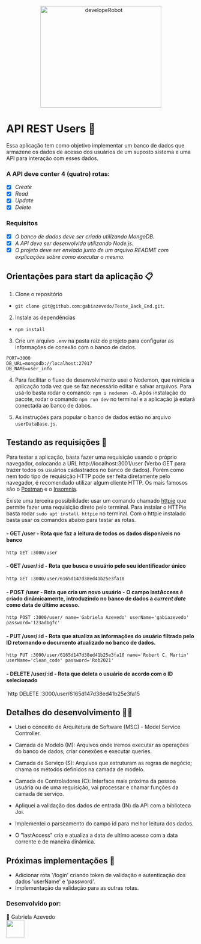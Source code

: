 <p align="center">
  <img align="" alt="developeRobot" src="https://github.com/gabiazevedo/Teste_Back_End/blob/main/User_Data_API/developeRobot.gif" height="270px" width="80%" />
</p>

# API REST Users 🚀

Essa aplicação tem como objetivo implementar um banco de dados que armazene os dados de acesso dos
usuários de um suposto sistema e uma API para interação com esses dados.</br>

### A API deve conter 4 (quatro) rotas:

- [x] _Create_
- [x] _Read_
- [x] _Update_
- [x] _Delete_

### Requisitos

- [x] _O banco de dados deve ser criado utilizando MongoDB._
- [x] _A API deve ser desenvolvida utilizando Node.js._
- [x] _O projeto deve ser enviado junto de um arquivo README com explicações sobre como
executar o mesmo._

## Orientações para start da aplicação 📋

1. Clone o repositório

- `git clone git@github.com:gabiazevedo/Teste_Back_End.git`.

2. Instale as dependências

- `npm install`

3. Crie um arquivo `.env` na pasta raiz do projeto para configurar as informações de conexão com o banco de dados.
```
PORT=3000
DB_URL=mongodb://localhost:27017
DB_NAME=user_info
```
4. Para facilitar o fluxo de desenvolvimento usei o Nodemon, que reinicia a aplicação toda vez que se faz necessário editar e salvar arquivos. Para usá-lo basta rodar o comando: `npm i nodemon -D`. Após instalação do pacote, rodar o comando `npm run dev` no terminal e a aplicação já estará conectada ao banco de dabos.

5. As instruções para popular o banco de dados estão no arquivo `userDataBase.js`.

## Testando as requisições 🔌

Para testar a aplicação, basta fazer uma requisição usando o próprio navegador, colocando a URL http://localhost:3001/user (Verbo GET para trazer todos os usuários cadastrados no banco de dados). Porém como nem todo tipo de requisição HTTP pode ser feita diretamente pelo navegador, é recomendado utilizar algum cliente HTTP. Os mais famosos são o [Postman](https://www.postman.com/) e o [Insomnia](https://insomnia.rest/).

Existe uma terceira possibilidade: usar um comando chamado [httpie](https://httpie.io/) que permite fazer uma requisição direto pelo terminal. Para instalar o HTTPie basta rodar `sudo apt install httpie` no terminal. Com o httpie instalado basta usar os comandos abaixo para testar as rotas.

#### - GET /user - Rota que faz a leitura de todos os dados disponíveis no banco

`http GET :3000/user`

#### - GET /user/:id - Rota que busca o usuário pelo seu identificador único

`http GET :3000/user/6165d147d38ed41b25e3fa10`

#### - POST /user - Rota que cria um novo usuário - O campo lastAccess é criado dinâmicamente, introduzindo no banco de dados a _current date_ como data de último acesso.

`http POST :3000/user/ name='Gabriela Azevedo' userName='gabiazevedo' password='123adbgfc'`

#### - PUT /user/:id - Rota que atualiza as informações do usuário filtrado pelo ID retornando o documento atualizado no banco de dados.

`http PUT :3000/user/6165d147d38ed41b25e3fa10 name='Robert C. Martin' userName='clean_code' password='Rob2021'`

#### - DELETE /user/:id - Rota que deleta o usuário de acordo com o ID selecionado

`http DELETE :3000/user/6165d147d38ed41b25e3fa15

## Detalhes do desenvolvimento 👩‍💻

- Usei o conceito de Arquitetura de Software (MSC) - Model Service Controller.
 
 - Camada de Modelo (M): Arquivos onde iremos executar as operações do banco de dados; criar conexões e executar queries.
 - Camada de Serviço (S): Arquivos que estruturam as regras de negócio; chama os métodos definidos na camada de modelo.
 - Camada de Controladores (C): Interface mais próxima da pessoa usuária ou de uma requisição, vai processar e chamar funções da camada de serviço.

- Apliquei a validação dos dados de entrada (IN) da API com a biblioteca Joi.
- Implementei o parseamento do campo id para melhor leitura dos dados.
- O "lastAccess" cria e atualiza a data de ultimo acesso com a data corrente e de maneira dinâmica.

## Próximas implementações 💯

- Adicionar rota '/login' criando token de validação e autenticação dos dados 'userName' e 'password'.
- Implementação da validação para as outras rotas.

### Desenvolvido por:

💬 Gabriela Azevedo </br>
<a href="https://www.linkedin.com/in/gabiazevedoms/" target="_blank">
  <img src="https://cdn.icon-icons.com/icons2/2558/PNG/512/scribble_social_linkedin_logo_icon_153103.png" width="48px" height="48px">
</a>

